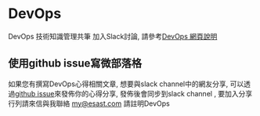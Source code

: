 # DevOps
DevOps 技術知識管理共筆 加入Slack討論, 請參考[DevOps 網頁說明](https://softnshare.wordpress.com/slack/forum-devops/)

## 使用github issue寫微部落格
如果您有撰寫DevOps心得相關文章, 想要與slack channel中的網友分享, 可以透過[github issue](https://github.com/softnshare/devops/issues)來發佈你的心得分享, 發佈後會同步到slack channel , 要加入分享行列請來信與我聯絡 my@esast.com 請註明DevOps 
